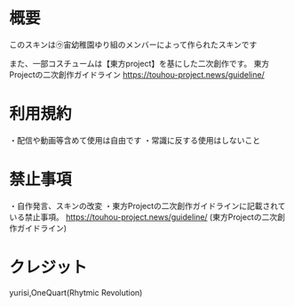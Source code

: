 
# 概要
このスキンは㋒宙幼稚園ゆり組のメンバーによって作られたスキンです

また、一部コスチュームは【東方project】を基にした二次創作です。
東方Projectの二次創作ガイドライン
https://touhou-project.news/guideline/

# 利用規約　
・配信や動画等含めて使用は自由です
・常識に反する使用はしないこと
# 禁止事項
・自作発言、スキンの改変
・東方Projectの二次創作ガイドラインに記載されている禁止事項。
https://touhou-project.news/guideline/ (東方Projectの二次創作ガイドライン)

# クレジット
yurisi,OneQuart(Rhytmic Revolution)
